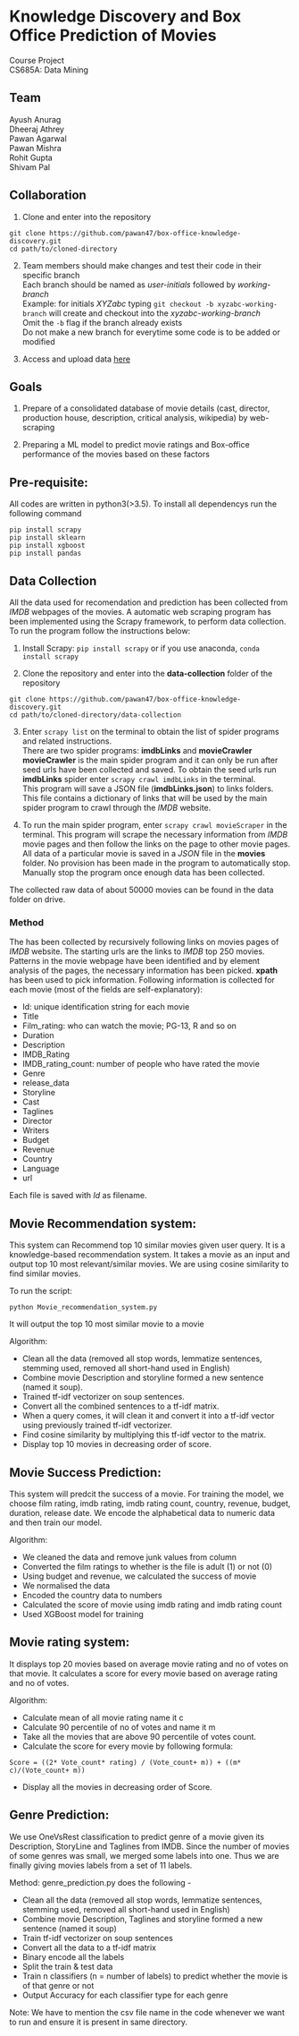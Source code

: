 Knowledge Discovery and Box Office Prediction of Movies
=======================================================

Course Project  
CS685A: Data Mining

Team
----

Ayush Anurag  
Dheeraj Athrey  
Pawan Agarwal  
Pawan Mishra  
Rohit Gupta  
Shivam Pal

Collaboration
------------

1. Clone and enter into the repository  
```
git clone https://github.com/pawan47/box-office-knowledge-discovery.git
cd path/to/cloned-directory
```

2. Team members should make changes and test their code in their specific branch  
Each branch should be named as *user-initials* followed by *working-branch*  
Example: for initials *XYZabc* typing `git checkout -b xyzabc-working-branch` will create and checkout into the *xyzabc-working-branch*  
Omit the `-b` flag if the branch already exists  
Do not make a new branch for everytime some code is to be added or modified

3. Access and upload data [here](https://drive.google.com/drive/folders/1uMUfso4577TO1RnfVHzqAg2oTW6XtWaS?usp=sharing)  

Goals
-----

1. Prepare of a consolidated database of movie details (cast,
director, production house, description, critical analysis, wikipedia) by
web-scraping

2. Preparing a ML model to predict movie ratings and Box-office
performance of the movies based on these factors

Pre-requisite:
--------------
All codes are written in python3(>3.5). To install all dependencys run the following command
```
pip install scrapy
pip install sklearn
pip install xgboost
pip install pandas
```

Data Collection
---------------

All the data used for recomendation and prediction has been collected from *IMDB* webpages of the movies. A automatic web scraping program has been implemented using the Scrapy framework, to perform data collection. To run the program follow the instructions below:

1. Install Scrapy: `pip install scrapy` or if you use anaconda, `conda install scrapy`

2. Clone the repository and enter into the **data-collection** folder of the repository  
```
git clone https://github.com/pawan47/box-office-knowledge-discovery.git
cd path/to/cloned-directory/data-collection
```

3. Enter `scrapy list` on the terminal to obtain the list of spider programs and related instructions.  
There are two spider programs: **imdbLinks** and **movieCrawler**  
**movieCrawler** is the main spider program and it can only be run after seed urls have been collected and saved. To obtain the seed urls run **imdbLinks** spider enter `scrapy crawl imdbLinks` in the terminal.  
This program will save a JSON file (**imdbLinks.json**) to links folders. This file contains a dictionary of links that will be used by the main spider program to crawl through the *IMDB* website.

4. To run the main spider program, enter `scrapy crawl movieScraper` in the terminal. This program will scrape the necessary information from *IMDB* movie pages and then follow the links on the page to other movie pages. All data of a particular movie is saved in a *JSON* file in the **movies** folder. No provision has been made in the program to automatically stop. Manually stop the program once enough data has been collected.

The collected raw data of about 50000 movies can be found in the data folder on drive.

### Method

The has been collected by recursively following links on movies pages of *IMDB* website. The starting urls are the links to *IMDB* top 250 movies. Patterns in the movie webpage have been identified and by element analysis of the pages, the necessary information has been picked. **xpath** has been used to pick information. Following information is collected for each movie (most of the fields are self-explanatory):

* Id: unique identification string for each movie
* Title
* Film_rating: who can watch the movie; PG-13, R and so on
* Duration
* Description
* IMDB_Rating
* IMDB_rating_count: number of people who have rated the movie
* Genre
* release_data
* Storyline
* Cast
* Taglines
* Director
* Writers
* Budget
* Revenue
* Country
* Language
* url

Each file is saved with *Id* as filename.

Movie Recommendation system:
---------------------------
This system can Recommend top 10 similar movies given user query. It is a knowledge-based recommendation system. It takes a movie as an input and output top 10 most relevant/similar movies. We are using cosine similarity to find similar movies. 

To run the script:
```
python Movie_recommendation_system.py
``` 
It will output the top 10 most similar movie to a movie

Algorithm:
- Clean all the data (removed all stop words, lemmatize sentences, stemming used, removed all short-hand used in English)
- Combine movie Description and storyline formed a new sentence (named it soup).
- Trained tf-idf vectorizer on soup sentences.
- Convert all the combined sentences to a tf-idf matrix.
- When a query comes, it will clean it and convert it into a tf-idf vector using previously trained tf-idf vectorizer.
- Find cosine similarity by multiplying this tf-idf vector to the matrix.
- Display top 10 movies in decreasing order of score.


Movie Success Prediction:
-------------------------

This system will predcit the success of a movie. For training the model, we choose film rating, imdb rating, imdb rating count, country, revenue, budget, duration, release date. We encode the alphabetical data to numeric data and then train our model.

Algorithm:
* We cleaned the data and remove junk values from column
* Converted the film ratings to whether is the file is adult (1) or not (0)
* Using budget and revenue, we calculated the success of movie
* We normalised the data
* Encoded the country data to numbers
* Calculated the score of movie using imdb rating and imdb rating count
* Used XGBoost model for training


Movie rating system:
--------------------

It displays top 20 movies based on average movie rating and no of votes on that movie. It calculates a score for every movie based on average rating and no of votes.

Algorithm:
 * Calculate mean of all movie rating name it c
 * Calculate 90 percentile of no of votes and name it m
 * Take all the movies that are above 90 percentile of votes count.
 * Calculate the score for every movie by following formula:
```
Score = ((2* Vote_count* rating) / (Vote_count+ m)) + ((m* c)/(Vote_count+ m))
``` 
 * Display all the movies in decreasing order of Score.
 
Genre Prediction:
--------------------

We use OneVsRest classification to predict genre of a movie given its Description, StoryLine and Taglines from IMDB. Since the number of movies of some genres was small, we merged some labels into one. Thus we are finally giving movies labels from a set of 11 labels. 

Method: genre_prediction.py does the following - 
 * Clean all the data (removed all stop words, lemmatize sentences, stemming used, removed all short-hand used in English)
 * Combine movie Description, Taglines and storyline formed a new sentence (named it soup)
 * Train tf-idf vectorizer on soup sentences
 * Convert all the data to a tf-idf matrix
 * Binary encode all the labels
 * Split the train & test data
 * Train n classifiers (n = number of labels) to predict whether the movie is of that genre or not
 * Output Accuracy for each classifier type for each genre
 
 Note: We have to mention the csv file name in the code whenever we want to run and ensure it is present in same directory.
